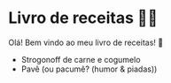# Livro de receitas 👩‍🍳

Olá! Bem vindo ao meu livro de receitas! 📕

- Strogonoff de carne e cogumelo
- Pavê (ou pacumê? (humor & piadas))
